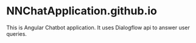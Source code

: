 # NNChatApplication.github.io
This is Angular Chatbot application. It uses Dialogflow api to answer user queries.
